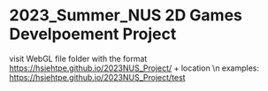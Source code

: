 # 2023_Summer_NUS 2D Games Develpoement Project

visit WebGL file folder with the format https://hsiehtpe.github.io/2023NUS_Project/ + location
\n
examples: https://hsiehtpe.github.io/2023NUS_Project/test
